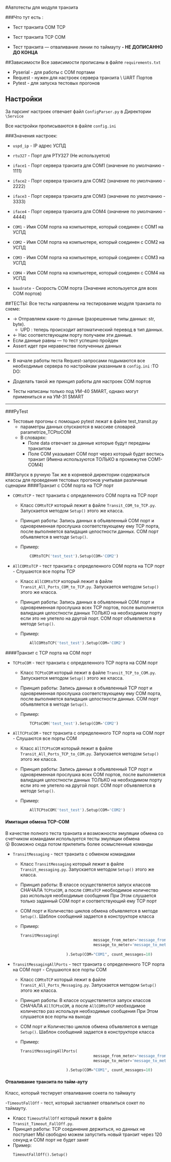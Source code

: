 #Автотесты для модуля транзита 

###Что тут есть :
- Тест транзита COM TCP

- Тест транзита TCP COM

- Тест транзита — отваливание линии по таймауту **- НЕ ДОПИСАННО ДО КОНЦА**


##Зависимости 
Все зависимости прописаны в файле `requirements.txt`
- Pyserial - для работы с COM портами
- Request - нужен для настроек сервера транзита \ UART Портов
- Pytest - для запуска тестовых прогонов

## Настройки

За парсинг настроек отвечает файл `ConfigParser.py` 
в Директории `\Service`

Все настройки прописываются в файле `config.ini`

###Значения настроек:
 - `uspd_ip` - IP адрес УСПД 

- `rtu327` - Порт для РТУ327 (Не используется)
- `iface1` - Порт сервера транзита для COM1 (значение по умолчанию - 1111) 
- `iface2` - Порт сервера транзита для COM2 (значение по умолчанию - 2222)
- `iface3` - Порт сервера транзита для COM3 (значение по умолчанию - 3333)
- `iface4` - Порт сервера транзита для COM4 (значение по умолчанию - 4444)


- `COM1` - Имя COM порта на компьютере, который соединен с COM1 на УСПД
- `COM2` - Имя COM порта на компьютере, который соединен с COM2 на УСПД
- `COM3` - Имя COM порта на компьютере, который соединен с COM3 на УСПД
- `COM4` - Имя COM порта на компьютере, который соединен с COM4 на УСПД

- `baudrate` - Скорость COM порта (Значение используется для всех COM портов)

##ТЕСТЫ:
Все тесты направлены на тестирование модуля транзита по схеме:
- -> Отправляем какие-то данные (разрешенные типы данных: str, byte).
   - UPD : теперь происходит автоматический перевод в тип данных.
- <- Нас соответствующем порту получаем эти данные.
-  Если данные равны — то тест успешно пройден
- Assert идет при неравенстве полученных данных
-----------
- В начале работы теста Request-запросами подымаются все необходимые сервера по настройкам указанным в `config.ini`
:TO DO:
- Доделать такой же принцип работы для настроек COM портов

- Тесты написаны только под УМ-40 SMART, однако могут примениться и на УМ-31 SMART   
-----------
###PyTest

- Тестовые прогоны с помощью pytest лежат в файле test_transit.py
    - параметры данных спускаются в массиве словарей parametrize_TCPtoCOM
    - В словарях: 
      - Поле data отвечает за данные которые будут переданы транзитом 
      - Поле COM указывает COM порт через который будет вестись транзит (Имена используются ТОЛЬКО в промежутке COM1-COM4)
    

###Запуск в ручную
Так же в корневой директории содержаться классы для проведения тестовых прогонов учитывая различные сценарии
####Транзит c COM порта на TCP порт
- `COMtoTCP` - тест транзита c определенного COM порта на TCP порт 
    - Класс `COMtoTCP` который лежит в файле `Transit_COM_to_TCP.py`.
  Запускается методом `Setup()` этого же класса. 
  - Принцип работы:
    Запись данных в объявленный COM порт и одновременная прослушка соответствующему ему TCP порта, 
    после выполняется валидация целостности данных.
    COM порт объявляется в методе `Setup()`. 
  - Пример:
    
    ```python
        COMtoTCP('test_test').Setup(COM='COM2')
    ```
- `AllCOMtoTCP` - тест транзита c определенного COM порта на TCP порт - Слушаются все порты TCP 
    - Класс `AllCOMtoTCP` который лежит в файле `Transit_All_Ports_COM_to_TCP.py`.
  Запускается методом `Setup()` этого же класса. 
  - Принцип работы:
    Запись данных в объявленный COM порт и одновременная прослушка всех TCP портов, 
    после выполняется валидация целостности данных ТОЛЬКО на необходимом порту если это не улетело на другой порт.
    COM порт объявляется в методе `Setup()`. 
  - Пример:
    
    ```python
        AllCOMtoTCP('test_test').Setup(COM='COM2')
    ```
####Транзит c TCP порта на COM порт


- `TCPtoCOM` - тест транзита c определенного TCP порта на COM порт 
    - Класс `TCPtoCOM` который лежит в файле `Transit_TCP_to_COM.py`.
  Запускается методом `Setup()` этого же класса. 
  - Принцип работы:
    Запись данных в объявленный TCP порт и одновременная прослушка соответствующему ему COM порта, 
    после выполняется валидация целостности данных.
    COM порт объявляется в методе `Setup()`. 
  - Пример:
    
    ```python
        TCPtoCOM('test_test').Setup(COM='COM2')
    ```
- `AllTCPtoCOM` - тест транзита c определенного TCP порта на COM порт - Слушаются все порты COM 
    - Класс `AllTCPtoCOM` который лежит в файле `Transit_All_Ports_TCP_to_COM.py`.
  Запускается методом `Setup()` этого же класса. 
  - Принцип работы:
    Запись данных в объявленный TCP порт и одновременная прослушка всех COM портов, 
    после выполняется валидация целостности данных ТОЛЬКО на необходимом порту если это не улетело на другой порт.
    COM порт объявляется в методе `Setup()`. 
  - Пример:
    
    ```python
        AllTCPtoCOM('test_test').Setup(COM='COM2')
    ```

#### Имитация обмена TCP-COM

В качестве полного теста транзита и возможности эмуляции обмена со счетчиком командами используется тесты эмуляции обмена        
:open_mouth: Возможно сюда потом прилепить более осмысленные команды

- `TransitMessaging` - тест транзита c обменом командами
    - Класс `TransitMessaging` который лежит в файле `Transit_messaging.py`.
  Запускается методом `Setup()` этого же класса. 
  - Принцип работы:
    В классе осуществляется запуск классов СНАЧАЛА `TCPtoCOM`, а после `COMtoTCP` необходимое количество раз используя необходимые сообщения
    При Этом слушается только заданный COM порт и соответствующий ему TCP порт
  - COM порт и Количество циклов обмена объявляется в методе `Setup()`.
    Шаблон сообщений задается в конструкторе класса
  - Пример:
    
    ```python
    TransitMessaging(
                                    message_from_meter='message_from_meter', 
                                    message_to_meter='message_to_meter'
                        
                        ).Setup(COM="COM1", count_messages=10)
    ```
- `TransitMessagingAllPorts` - тест транзита c определенного TCP порта на COM порт - Слушаются все порты COM 
    - Класс `COMtoTCP` который лежит в файле `Transit_All_Ports_Messaging.py`.
  Запускается методом `Setup()` этого же класса. 
  - Принцип работы:
    В классе осуществляется запуск классов СНАЧАЛА `AllTCPtoCOM`, а после `AllCOMtoTCP` необходимое количество раз используя необходимые сообщения
    При Этом слушается все порты на выходе
  - COM порт и Количество циклов обмена объявляется в методе `Setup()`.
    Шаблон сообщений задается в конструкторе класса
    
  - Пример:
    
    ```python
    TransitMessagingAllPorts(
                                    message_from_meter='message_from_meter', 
                                    message_to_meter='message_to_meter'
                        
                        ).Setup(COM="COM1", count_messages=10)
    ```


#### Отваливание транзита по тайм-ауту
Класс, который тестирует отваливание сокета по таймауту    

-`TimeoutFallOff`  - тест, который заставляет отвалиться сокет по таймауту.
  - Класс `TimeoutFallOff` который лежит в файле `Transit_Timeout_FallOff.py`. 
  - Принцип работы:
TCP соединение держиться, но данных не поступает 
МЫ свободно можем запустить новый транзит через 120 секунд и COM порт не будет занят
  - Пример:
    ```python
    TimeoutFallOff().Setup()
    ```